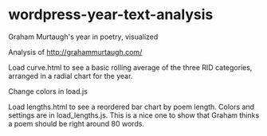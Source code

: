 # wordpress-year-text-analysis
Graham Murtaugh's year in poetry, visualized

Analysis of http://grahammurtaugh.com/

Load curve.html to see a basic rolling average of the three RID categories, arranged in a radial chart for the year.

Change colors in load.js

Load lengths.html to see a reordered bar chart by poem length. Colors and settings are in load_lengths.js. This is a nice one to show that Graham thinks a poem should be right around 80 words.